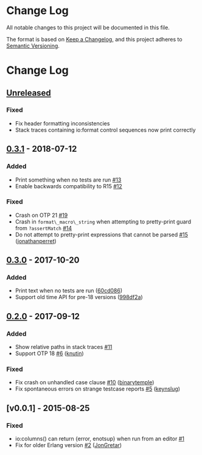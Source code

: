 # Change Log

All notable changes to this project will be documented in this file.

The format is based on [Keep a Changelog], and this project adheres to
[Semantic Versioning].

# Change Log

## [Unreleased]

### Fixed

- Fix header formatting inconsistencies
- Stack traces containing io:format control sequences now print correctly

## [0.3.1] - 2018-07-12

### Added

- Print something when no tests are run [\#13](https://github.com/eproxus/unite/issues/13)
- Enable backwards compatibility to R15 [\#12](https://github.com/eproxus/unite/issues/12)

### Fixed

- Crash on OTP 21 [\#19](https://github.com/eproxus/unite/issues/19)
- Crash in `format\_macro\_string` when attempting to pretty-print guard from `?assertMatch` [\#14](https://github.com/eproxus/unite/issues/14)
- Do not attempt to pretty-print expressions that cannot be parsed [\#15](https://github.com/eproxus/unite/pull/15) ([jonathanperret](https://github.com/jonathanperret))

## [0.3.0] - 2017-10-20

### Added

- Print text when no tests are run ([60cd086](https://github.com/eproxus/unite/commit/60cd086f2aac123988f5c1f5aa0a28df57e9c5fa))
- Support old time API for pre-18 versions ([998df2a](https://github.com/eproxus/unite/commit/998df2a2eb169fda13fae7f4739d46e2809ff7a2))

## [0.2.0] - 2017-09-12

### Added

- Show relative paths in stack traces [\#11](https://github.com/eproxus/unite/issues/11)
- Support OTP 18 [\#6](https://github.com/eproxus/unite/pull/6) ([knutin](https://github.com/knutin))

### Fixed

- Fix crash on unhandled case clause [\#10](https://github.com/eproxus/unite/pull/10) ([binarytemple](https://github.com/binarytemple))
- Fix spontaneous errors on strange testcase reports [\#5](https://github.com/eproxus/unite/pull/5) ([keynslug](https://github.com/keynslug))

## [v0.0.1] - 2015-08-25

### Fixed

- io:columns\(\) can return {error, enotsup} when run from an editor [\#1](https://github.com/eproxus/unite/issues/1)
- Fix for older Erlang version [\#2](https://github.com/eproxus/unite/pull/2) ([JonGretar](https://github.com/JonGretar))


[Unreleased]: https://github.com/eproxus/unite/compare/v0.3.1...HEAD
[0.3.1]: https://github.com/eproxus/unite/compare/v0.3.0...v0.3.1
[0.3.0]: https://github.com/eproxus/unite/compare/v0.2.0...v0.3.0
[0.2.0]: https://github.com/eproxus/unite/compare/v0.0.1...v0.2.0
[0.0.1]: https://github.com/eproxus/unite/compare/048e7e0e84c34d06426a4d952973df7df307391a...v0.0.1

[Keep a Changelog]: https://keepachangelog.com/en/1.0.0/
[Semantic Versioning]: https://semver.org/spec/v2.0.0.html
